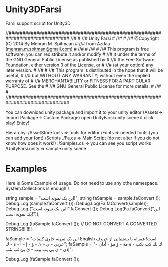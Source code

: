 # Unity3DFarsi
Farsi support script for Unity3D

//##############################################################################
//#                                                                            #
//#   Unity Farsi                                                              #
//#                                                                            #
//#   @Copyright (C) 2014 By Mehran M. Spitmaan                                #
//#         from Azdaa (mehran.m.spitman@gmail.com)                            #
//#                                                                            #
//# 	                                                                         #
//#   This program is free software: you can redistribute it and/or modify     #
//#   it under the terms of the GNU General Public License as published by     #
//#   the Free Software Foundation, either version 3 of the License, or        #
//#   (at your option) any later version.                                      #
//# 	                                                                         #
//#   This program is distributed in the hope that it will be useful,          #
//#   but WITHOUT ANY WARRANTY; without even the implied warranty of           #
//#   MERCHANTABILITY or FITNESS FOR A PARTICULAR PURPOSE.  See the            #
//#   GNU General Public License for more details.                             #
//#                                                                            #
//##############################################################################


You can download unity package and import it to your unity editor (Assets-> Import Package-> Custom Package)
open UnityFarsi.unity scene it click play! Enjoy!

Hierarchy:
/AssetStoreTools    => tools for editor
/Fonts    => needed fonts (you can add your font)
/Scripts
  ./Fa.cs     => Main Script (do not alter if you do not know how does it work!)
  ./Samples.cs    => you can see you script works
/UnityFarsi.unity     => sample unity scene

# Examples
Here is Some Example of usage.
Do not need to use any othe namespace. System.Collections is enough!!

string sample = "این یک نمونه است!";
string faSample = sample.faConvert ();
Debug.Log (sample.faConvert ());
Debug.Log(Fa.faConvert(sample));
Debug.Log ("این یک نمونه است!".faConvert ());
Debug.Log(Fa.faConvert("این یک نمونه است!"));

Debug.Log (faSample.faConvert ()); // DO NOT CONVERT A CONVERTED STRING!!!!!!!!

faSample = "این یک نمونه حاوی کلمات English است! همراه با پشتیبانی از حروف عربی - ي - ئ - ؤ - إ - أ - ة - ك";
faSample = "ك بك كب بكب - ة مة - ؤ مؤ - أذان - إذن - ي بي يب بيب - ئ بئ ئب بئب";

Debug.Log (faSample.faConvert ());
